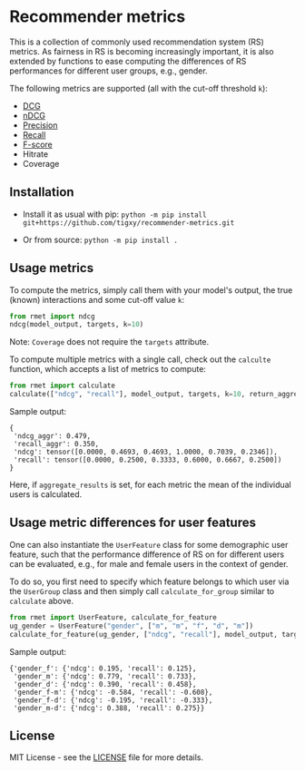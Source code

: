 # Recommender metrics

This is a collection of commonly used recommendation system (RS) metrics. 
As fairness in RS is becoming increasingly important, it is also extended by 
functions to ease computing the differences of RS performances for different 
user groups, e.g., gender.

The following metrics are supported (all with the cut-off threshold `k`):
- [DCG](https://en.wikipedia.org/wiki/Discounted_cumulative_gain#Discounted_Cumulative_Gain)
- [nDCG](https://en.wikipedia.org/wiki/Discounted_cumulative_gain#Normalized_DCG)
- [Precision](https://en.wikipedia.org/wiki/Precision_and_recall#Precision)
- [Recall](https://en.wikipedia.org/wiki/Precision_and_recall#Recall)
- [F-score](https://en.wikipedia.org/wiki/F-score#Definition)
- Hitrate
- Coverage

## Installation
- Install it as usual with pip:
```python -m pip install git+https://github.com/tigxy/recommender-metrics.git```

- Or from source:
```python -m pip install .```

## Usage metrics

To compute the metrics, simply call them with your model's output, the
true (known) interactions and some cut-off value `k`:
```py
from rmet import ndcg
ndcg(model_output, targets, k=10)
```
Note: `Coverage` does not require the `targets` attribute.

To compute multiple metrics with a single call, check out the `calculte` function,
which accepts a list of metrics to compute:
```py
from rmet import calculate
calculate(["ndcg", "recall"], model_output, targets, k=10, return_aggregated=False)
```

Sample output:
```
{
 'ndcg_aggr': 0.479,
 'recall_aggr': 0.350,
 'ndcg': tensor([0.0000, 0.4693, 0.4693, 1.0000, 0.7039, 0.2346]),
 'recall': tensor([0.0000, 0.2500, 0.3333, 0.6000, 0.6667, 0.2500])
}
```

Here, if `aggregate_results` is set, for each metric the mean of the 
individual users is calculated.

## Usage metric differences for user features

One can also instantiate the `UserFeature` class for some demographic user feature,
such that the performance difference of RS on for different users can be 
evaluated, e.g., for male and female users in the context of gender.

To do so, you first need to specify which feature belongs to which user via the 
`UserGroup` class and then simply call `calculate_for_group` similar to `calculate` above.

```py
from rmet import UserFeature, calculate_for_feature
ug_gender = UserFeature("gender", ["m", "m", "f", "d", "m"])
calculate_for_feature(ug_gender, ["ndcg", "recall"], model_output, targets, k=10)
```

Sample output:

```
{'gender_f': {'ndcg': 0.195, 'recall': 0.125},
 'gender_m': {'ndcg': 0.779, 'recall': 0.733},
 'gender_d': {'ndcg': 0.390, 'recall': 0.458},
 'gender_f-m': {'ndcg': -0.584, 'recall': -0.608},
 'gender_f-d': {'ndcg': -0.195, 'recall': -0.333},
 'gender_m-d': {'ndcg': 0.388, 'recall': 0.275}}
```

## License
MIT License - see the [LICENSE](/LICENSE) file for more details.